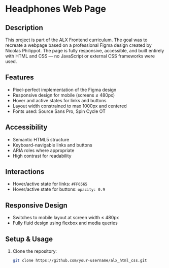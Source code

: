 # Headphones Web Page

## Description
This project is part of the ALX Frontend curriculum. The goal was to recreate a webpage based on a professional Figma design created by Nicolas Philippot. The page is fully responsive, accessible, and built entirely with HTML and CSS — no JavaScript or external CSS frameworks were used.

## Features
- Pixel-perfect implementation of the Figma design
- Responsive design for mobile (screens ≤ 480px)
- Hover and active states for links and buttons
- Layout width constrained to max 1000px and centered
- Fonts used: Source Sans Pro, Spin Cycle OT

## Accessibility
- Semantic HTML5 structure
- Keyboard-navigable links and buttons
- ARIA roles where appropriate
- High contrast for readability

## Interactions
- Hover/active state for links: `#FF6565`
- Hover/active state for buttons: `opacity: 0.9`

## Responsive Design
- Switches to mobile layout at screen width ≤ 480px
- Fully fluid design using flexbox and media queries

## Setup & Usage
1. Clone the repository:
   ```bash
   git clone https://github.com/your-username/alx_html_css.git
